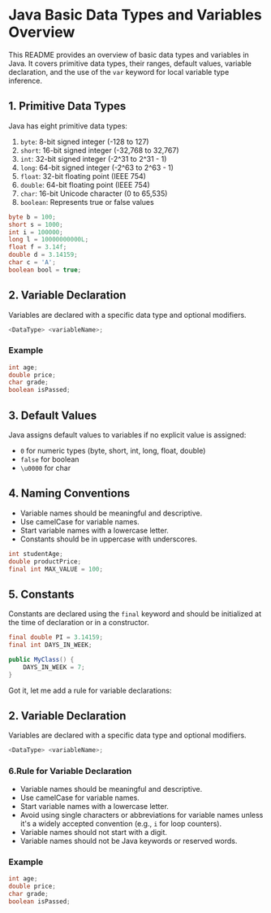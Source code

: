 # Java Basic Data Types and Variables Overview

This README provides an overview of basic data types and variables in Java. It covers primitive data types, their ranges, default values, variable declaration, and the use of the `var` keyword for local variable type inference.

## 1. Primitive Data Types

Java has eight primitive data types:

1. `byte`: 8-bit signed integer (-128 to 127)
2. `short`: 16-bit signed integer (-32,768 to 32,767)
3. `int`: 32-bit signed integer (-2^31 to 2^31 - 1)
4. `long`: 64-bit signed integer (-2^63 to 2^63 - 1)
5. `float`: 32-bit floating point (IEEE 754)
6. `double`: 64-bit floating point (IEEE 754)
7. `char`: 16-bit Unicode character (0 to 65,535)
8. `boolean`: Represents true or false values

```java
byte b = 100;
short s = 1000;
int i = 100000;
long l = 10000000000L;
float f = 3.14f;
double d = 3.14159;
char c = 'A';
boolean bool = true;
```

## 2. Variable Declaration

Variables are declared with a specific data type and optional modifiers.

```java
<DataType> <variableName>;
```

### Example

```java
int age;
double price;
char grade;
boolean isPassed;
```

## 3. Default Values

Java assigns default values to variables if no explicit value is assigned:

- `0` for numeric types (byte, short, int, long, float, double)
- `false` for boolean
- `\u0000` for char

## 4. Naming Conventions

- Variable names should be meaningful and descriptive.
- Use camelCase for variable names.
- Start variable names with a lowercase letter.
- Constants should be in uppercase with underscores.

```java
int studentAge;
double productPrice;
final int MAX_VALUE = 100;
```

## 5. Constants

Constants are declared using the `final` keyword and should be initialized at the time of declaration or in a constructor.

```java
final double PI = 3.14159;
final int DAYS_IN_WEEK;

public MyClass() {
    DAYS_IN_WEEK = 7;
}
```

Got it, let me add a rule for variable declarations:

## 2. Variable Declaration

Variables are declared with a specific data type and optional modifiers.

```java
<DataType> <variableName>;
```

### 6.Rule for Variable Declaration

- Variable names should be meaningful and descriptive.
- Use camelCase for variable names.
- Start variable names with a lowercase letter.
- Avoid using single characters or abbreviations for variable names unless it's a widely accepted convention (e.g., `i` for loop counters).
- Variable names should not start with a digit.
- Variable names should not be Java keywords or reserved words.

### Example

```java
int age;
double price;
char grade;
boolean isPassed;
```

